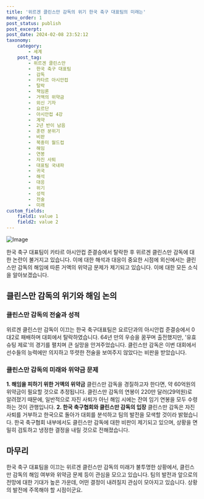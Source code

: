 ```yaml
---
title: '위르겐 클린스만 감독의 위기 한국 축구 대표팀의 미래는'
menu_order: 1
post_status: publish
post_excerpt: 
post_date: 2024-02-08 23:52:12
taxonomy:
    category:
        - 세계
    post_tag:
        - 위르겐 클린스만
        -  한국 축구 대표팀
        -  감독
        -  카타르 아시안컵
        -  탈락
        -  책임론
        -  거액의 위약금
        -  외신 기자
        -  요르단
        -  아시안컵 4강
        -  계약
        -  2년 반이 남음
        -  훈련 분위기
        -  비판
        -  북중미 월드컵
        -  해임
        -  연봉
        -  자진 사퇴
        -  대표팀 국내파
        -  귀국
        -  해석
        -  대응
        -  위기
        -  성적
        -  전술
        -  미래
custom_fields:
    field1: value 1
    field2: value 2
---
```


![Image](https://imgnews.pstatic.net/image/023/2024/02/08/0003815757_001_20240208141403619.jpg?type=w647)

한국 축구 대표팀이 카타르 아시안컵 준결승에서 탈락한 후 위르겐 클린스만 감독에 대한 논란이 불거지고 있습니다. 이에 대한 해석과 대응이 중요한 시점에 외신에서는 클린스만 감독의 해임에 따른 거액의 위약금 문제가 제기되고 있습니다. 이에 대한 모든 소식을 알아보겠습니다.
## 클린스만 감독의 위기와 해임 논의
### 클린스만 감독의 전술과 성적
위르겐 클린스만 감독이 이끄는 한국 축구대표팀은 요르단과의 아시안컵 준결승에서 0대2로 패배하며 대회에서 탈락하였습니다. 64년 만의 우승을 꿈꾸며 출전했지만, '유효슈팅 제로'의 경기를 펼치며 큰 실망을 안겨주었습니다. 클린스만 감독은 이번 대회에서 선수들의 능력에만 의지하고 뚜렷한 전술을 보여주지 않았다는 비판을 받았습니다.
### 클린스만 감독의 미래와 위약금 문제
**1. 해임을 피하기 위한 거액의 위약금**
클린스만 감독을 경질하고자 한다면, 약 60억원의 위약금이 필요할 것으로 추정됩니다. 클린스만 감독의 연봉이 220만 달러(29억원)로 알려졌기 때문에, 일반적으로 자진 사퇴가 아닌 해임 시에는 잔여 임기 연봉을 모두 수령하는 것이 관행입니다.
**2. 한국 축구협회와 클린스만 감독의 입장**
클린스만 감독은 자진 사퇴를 거부하고 한국으로 돌아가 대회를 분석하고 팀의 발전을 모색할 것이라 밝혔습니다. 한국 축구협회 내부에서도 클린스만 감독에 대한 비판이 제기되고 있으며, 상황을 면밀히 검토하고 냉정한 결정을 내릴 것으로 전해졌습니다.
## 마무리
한국 축구 대표팀을 이끄는 위르겐 클린스만 감독의 미래가 불투명한 상황에서, 클린스만 감독의 해임 여부와 위약금 문제 등이 관심을 모으고 있습니다. 팀의 발전과 앞으로의 전망에 대한 기대가 높은 가운데, 어떤 결정이 내려질지 관심이 모아지고 있습니다. 상황의 발전에 주목해야 할 시점이군요.
